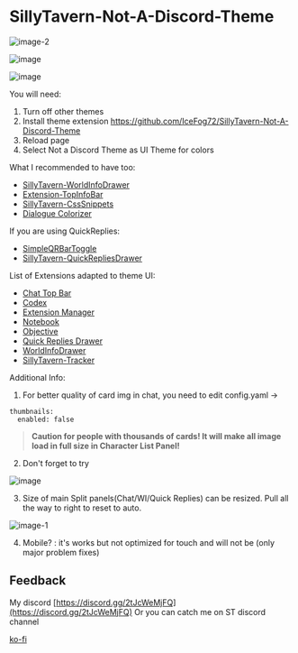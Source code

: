 # SillyTavern-Not-A-Discord-Theme
![image-2](https://github.com/user-attachments/assets/e52f80be-949c-41d9-9ffe-025820995604)

![image](https://github.com/user-attachments/assets/108c31b4-c4de-4bcf-ba29-795dc56feb3d)

![image](https://github.com/user-attachments/assets/d1a42247-ddbc-498a-9a04-bb0760895aca)

You will need:

1. Turn off other themes
2. Install theme extension https://github.com/IceFog72/SillyTavern-Not-A-Discord-Theme
3. Reload page
4. Select Not a Discord Theme as UI Theme for colors

What I recommended to have too:

- [SillyTavern-WorldInfoDrawer](https://github.com/LenAnderson/SillyTavern-WorldInfoDrawer)
- [Extension-TopInfoBar](https://github.com/SillyTavern/Extension-TopInfoBar)
- [SillyTavern-CssSnippets](https://github.com/LenAnderson/SillyTavern-CssSnippets)
- [Dialogue Colorizer](https://github.com/XanadusWorks/SillyTavern-Dialogue-Colorizer)

If you are using QuickReplies:

- [SimpleQRBarToggle](https://github.com/IceFog72/SillyTavern-SimpleQRBarToggle)
- [SillyTavern-QuickRepliesDrawer](https://github.com/LenAnderson/SillyTavern-QuickRepliesDrawer)

List of Extensions adapted to theme UI:

- [Chat Top Bar](https://github.com/SillyTavern/Extension-TopInfoBar)
- [Codex](https://github.com/LenAnderson/SillyTavern-Codex)
- [Extension Manager](https://github.com/LenAnderson/SillyTavern-ExtensionManager)
- [Notebook](https://github.com/SillyTavern/Extension-Notebook)
- [Objective](https://github.com/SillyTavern/Extension-Objective)
- [Quick Replies Drawer](https://github.com/LenAnderson/SillyTavern-QuickRepliesDrawer)
- [WorldInfoDrawer](https://github.com/LenAnderson/SillyTavern-WorldInfoDrawer)
- [SillyTavern-Tracker](https://github.com/kaldigo/SillyTavern-Tracker)

Additional Info:

1. For better quality of card img in chat, you need to edit config.yaml -> 
```
thumbnails:
  enabled: false 
```

> **Caution for people with thousands of cards! It will make all image load in full size in Character List Panel!**


2. Don't forget to try 

![image](https://github.com/user-attachments/assets/7c560faa-b03b-473c-b720-625cede9eb11)

3. Size of main Split panels(Chat/WI/Quick Replies) can be resized. Pull all the way to right to reset to auto.

![image-1](https://github.com/user-attachments/assets/1f2e412b-b9d4-4327-92e3-45ee08124ee6)

4. Mobile? : it's works but not optimized for touch and will not be (only major problem fixes)


## Feedback

My discord [https://discord.gg/2tJcWeMjFQ](https://discord.gg/2tJcWeMjFQ)
Or you can catch me on ST discord channel

[ko-fi](https://ko-fi.com/icefog72)
